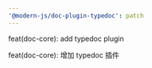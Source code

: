 ```yaml
---
'@modern-js/doc-plugin-typedoc': patch
---
```


feat(doc-core): add typedoc plugin

feat(doc-core): 增加 typedoc 插件
